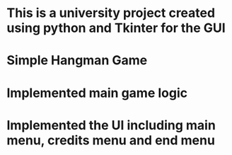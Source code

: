 # This is a university project created using python and Tkinter for the GUI

# Simple Hangman Game 
# Implemented main game logic
# Implemented the UI including main menu, credits menu and end menu